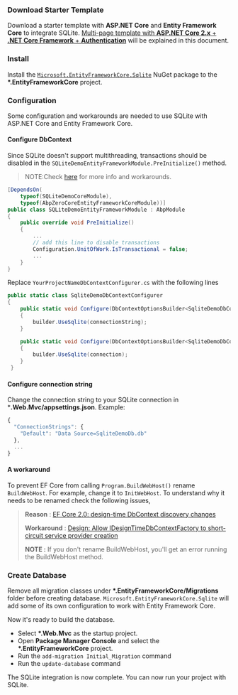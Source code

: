 ### Download Starter Template

Download a starter template with **ASP.NET Core** and **Entity Framework Core** to integrate SQLite. 
[Multi-page template with **ASP.NET Core 2.x** + **.NET Core Framework** + **Authentication**](https://aspnetboilerplate.com/Templates) 
will be explained in this document.

### Install 

Install the [`Microsoft.EntityFrameworkCore.Sqlite`](https://www.nuget.org/packages/Microsoft.EntityFrameworkCore.Sqlite/) NuGet package to the **\*.EntityFrameworkCore** project. 

### Configuration

Some configuration and workarounds are needed to use SQLite with ASP.NET Core and Entity Framework Core. 

#### Configure DbContext 

Since SQLite doesn't support multithreading, transactions should be disabled in the `SQLiteDemoEntityFrameworkModule.PreInitialize()` method.

> NOTE:Check [here](https://github.com/XdX-Software/EasyDDD/issues/1) for more info and workarounds.

```c#
[DependsOn(
    typeof(SQLiteDemoCoreModule), 
    typeof(AbpZeroCoreEntityFrameworkCoreModule))]
public class SQLiteDemoEntityFrameworkModule : AbpModule
{
    public override void PreInitialize()
    {
        ...
        // add this line to disable transactions
        Configuration.UnitOfWork.IsTransactional = false;
        ...
    }
}
```

Replace `YourProjectNameDbContextConfigurer.cs` with the following lines

```c#
public static class SqliteDemoDbContextConfigurer
{
    public static void Configure(DbContextOptionsBuilder<SqliteDemoDbContext> builder, string connectionString)
    {
        builder.UseSqlite(connectionString);
    }

    public static void Configure(DbContextOptionsBuilder<SqliteDemoDbContext> builder, DbConnection connection)
    {
        builder.UseSqlite(connection);
    }
 }
 ```

#### Configure connection string 

Change the connection string to your SQLite connection in ***.Web.Mvc/appsettings.json**. Example:

```js
{
  "ConnectionStrings": {
    "Default": "Data Source=SqliteDemoDb.db"
  },
  ...
}

```

#### A workaround

To prevent EF Core from calling `Program.BuildWebHost()` rename `BuildWebHost`. For example, change it to `InitWebHost`. 
To understand why it needs to be renamed check the following issues,

> **Reason** : [EF Core 2.0: design-time DbContext discovery changes](https://github.com/aspnet/EntityFrameworkCore/issues/9033)
> 
> **Workaround** : [Design: Allow IDesignTimeDbContextFactory to short-circuit service provider creation](https://github.com/aspnet/EntityFrameworkCore/issues/9076#issuecomment-313278753)
>
> **NOTE :** If you don't rename BuildWebHost, you'll get an error running the BuildWebHost method.

### Create Database

Remove all migration classes under **\*.EntityFrameworkCore/Migrations** folder before creating database.
`Microsoft.EntityFrameworkCore.Sqlite` will add some of its own configuration to work with Entity Framework Core.

Now it's ready to build the database.

- Select **\*.Web.Mvc** as the startup project.
- Open **Package Manager Console** and select the **\*.EntityFrameworkCore** project.
- Run the `add-migration Initial_Migration` command
- Run the `update-database` command

The SQLite integration is now complete. You can now run your project with SQLite. 
